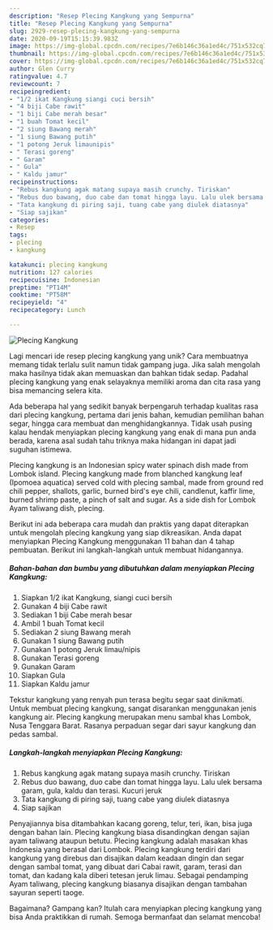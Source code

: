 ```yaml
---
description: "Resep Plecing Kangkung yang Sempurna"
title: "Resep Plecing Kangkung yang Sempurna"
slug: 2929-resep-plecing-kangkung-yang-sempurna
date: 2020-09-19T15:15:39.983Z
image: https://img-global.cpcdn.com/recipes/7e6b146c36a1ed4c/751x532cq70/plecing-kangkung-foto-resep-utama.jpg
thumbnail: https://img-global.cpcdn.com/recipes/7e6b146c36a1ed4c/751x532cq70/plecing-kangkung-foto-resep-utama.jpg
cover: https://img-global.cpcdn.com/recipes/7e6b146c36a1ed4c/751x532cq70/plecing-kangkung-foto-resep-utama.jpg
author: Glen Curry
ratingvalue: 4.7
reviewcount: 7
recipeingredient:
- "1/2 ikat Kangkung siangi cuci bersih"
- "4 biji Cabe rawit"
- "1 biji Cabe merah besar"
- "1 buah Tomat kecil"
- "2 siung Bawang merah"
- "1 siung Bawang putih"
- "1 potong Jeruk limaunipis"
- " Terasi goreng"
- " Garam"
- " Gula"
- " Kaldu jamur"
recipeinstructions:
- "Rebus kangkung agak matang supaya masih crunchy. Tiriskan"
- "Rebus duo bawang, duo cabe dan tomat hingga layu. Lalu ulek bersama garam, gula, kaldu dan terasi. Kucuri jeruk"
- "Tata kangkung di piring saji, tuang cabe yang diulek diatasnya"
- "Siap sajikan"
categories:
- Resep
tags:
- plecing
- kangkung

katakunci: plecing kangkung 
nutrition: 127 calories
recipecuisine: Indonesian
preptime: "PT14M"
cooktime: "PT58M"
recipeyield: "4"
recipecategory: Lunch

---
```



![Plecing Kangkung](https://img-global.cpcdn.com/recipes/7e6b146c36a1ed4c/751x532cq70/plecing-kangkung-foto-resep-utama.jpg)

Lagi mencari ide resep plecing kangkung yang unik? Cara membuatnya memang tidak terlalu sulit namun tidak gampang juga. Jika salah mengolah maka hasilnya tidak akan memuaskan dan bahkan tidak sedap. Padahal plecing kangkung yang enak selayaknya memiliki aroma dan cita rasa yang bisa memancing selera kita.

Ada beberapa hal yang sedikit banyak berpengaruh terhadap kualitas rasa dari plecing kangkung, pertama dari jenis bahan, kemudian pemilihan bahan segar, hingga cara membuat dan menghidangkannya. Tidak usah pusing kalau hendak menyiapkan plecing kangkung yang enak di mana pun anda berada, karena asal sudah tahu triknya maka hidangan ini dapat jadi suguhan istimewa.

Plecing kangkung is an Indonesian spicy water spinach dish made from Lombok island. Plecing kangkung made from blanched kangkung leaf (Ipomoea aquatica) served cold with plecing sambal, made from ground red chili pepper, shallots, garlic, burned bird&#39;s eye chili, candlenut, kaffir lime, burned shrimp paste, a pinch of salt and sugar. As a side dish for Lombok Ayam taliwang dish, plecing.


Berikut ini ada beberapa cara mudah dan praktis yang dapat diterapkan untuk mengolah plecing kangkung yang siap dikreasikan. Anda dapat menyiapkan Plecing Kangkung menggunakan 11 bahan dan 4 tahap pembuatan. Berikut ini langkah-langkah untuk membuat hidangannya.

<!--inarticleads1-->

##### Bahan-bahan dan bumbu yang dibutuhkan dalam menyiapkan Plecing Kangkung:

1. Siapkan 1/2 ikat Kangkung, siangi cuci bersih
1. Gunakan 4 biji Cabe rawit
1. Sediakan 1 biji Cabe merah besar
1. Ambil 1 buah Tomat kecil
1. Sediakan 2 siung Bawang merah
1. Gunakan 1 siung Bawang putih
1. Gunakan 1 potong Jeruk limau/nipis
1. Gunakan  Terasi goreng
1. Gunakan  Garam
1. Siapkan  Gula
1. Siapkan  Kaldu jamur


Tekstur kangkung yang renyah pun terasa begitu segar saat dinikmati. Untuk membuat plecing kangkung, sangat disarankan menggunakan jenis kangkung air. Plecing kangkung merupakan menu sambal khas Lombok, Nusa Tenggara Barat. Rasanya perpaduan segar dari sayur kangkung dan pedas sambal. 

<!--inarticleads2-->

##### Langkah-langkah menyiapkan Plecing Kangkung:

1. Rebus kangkung agak matang supaya masih crunchy. Tiriskan
1. Rebus duo bawang, duo cabe dan tomat hingga layu. Lalu ulek bersama garam, gula, kaldu dan terasi. Kucuri jeruk
1. Tata kangkung di piring saji, tuang cabe yang diulek diatasnya
1. Siap sajikan


Penyajiannya bisa ditambahkan kacang goreng, telur, teri, ikan, bisa juga dengan bahan lain. Plecing kangkung biasa disandingkan dengan sajian ayam taliwang ataupun betutu. Plecing kangkung adalah masakan khas Indonesia yang berasal dari Lombok. Plecing kangkung terdiri dari kangkung yang direbus dan disajikan dalam keadaan dingin dan segar dengan sambal tomat, yang dibuat dari Cabai rawit, garam, terasi dan tomat, dan kadang kala diberi tetesan jeruk limau. Sebagai pendamping Ayam taliwang, plecing kangkung biasanya disajikan dengan tambahan sayuran seperti taoge. 

Bagaimana? Gampang kan? Itulah cara menyiapkan plecing kangkung yang bisa Anda praktikkan di rumah. Semoga bermanfaat dan selamat mencoba!
